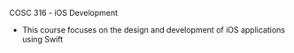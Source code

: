COSC 316 - iOS Development

- This course focuses on the design and development of iOS applications using Swift
